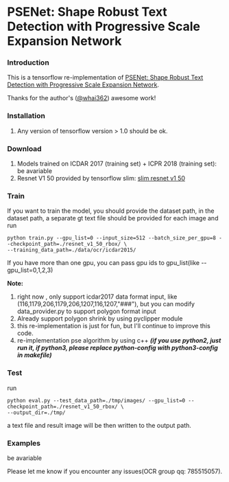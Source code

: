 # PSENet: Shape Robust Text Detection with Progressive Scale Expansion Network

### Introduction
This is a tensorflow re-implementation of [PSENet: Shape Robust Text Detection with Progressive Scale Expansion Network](https://arxiv.org/abs/1806.02559).

Thanks for the author's ([@whai362](https://github.com/whai362)) awesome work!

### Installation
1. Any version of tensorflow version > 1.0 should be ok.

### Download
1. Models trained on ICDAR 2017 (training set) + ICPR 2018 (training set): be avariable
2. Resnet V1 50 provided by tensorflow slim: [slim resnet v1 50](http://download.tensorflow.org/models/resnet_v1_50_2016_08_28.tar.gz)

### Train
If you want to train the model, you should provide the dataset path, in the dataset path, a separate gt text file should be provided for each image
and run

```
python train.py --gpu_list=0 --input_size=512 --batch_size_per_gpu=8 --checkpoint_path=./resnet_v1_50_rbox/ \
--training_data_path=./data/ocr/icdar2015/
```

If you have more than one gpu, you can pass gpu ids to gpu_list(like --gpu_list=0,1,2,3)

**Note:**
1. right now , only support icdar2017 data format input, like (116,1179,206,1179,206,1207,116,1207,"###"),
but you can modify data_provider.py to support polygon format input
2. Already support polygon shrink by using pyclipper module
3. this re-implementation is just for fun, but I'll continue to improve this code.
4. re-implementation pse algorithm by using c++
***(if you use python2, just run it, if python3, please replace python-config with python3-config in makefile)***

### Test
run
```
python eval.py --test_data_path=./tmp/images/ --gpu_list=0 --checkpoint_path=./resnet_v1_50_rbox/ \
--output_dir=./tmp/
```

a text file and result image will be then written to the output path.


### Examples
be avariable


Please let me know if you encounter any issues(OCR group qq: 785515057).
